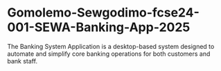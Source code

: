 # Gomolemo-Sewgodimo-fcse24-001-SEWA-Banking-App-2025
The Banking System Application is a desktop-based system designed to automate and simplify core banking operations for both customers and bank staff.
